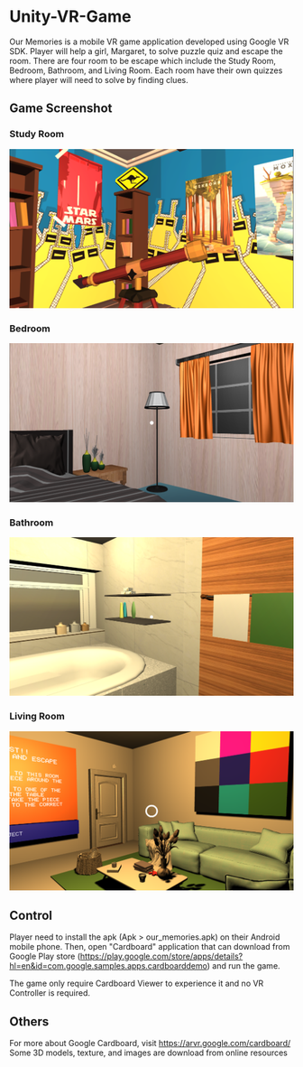 # Unity-VR-Game
 
Our Memories is a mobile VR game application developed using Google VR SDK. Player will help a girl, Margaret, to solve puzzle quiz and escape the room. There are four room to be escape which include the Study Room, Bedroom, Bathroom, and Living Room. Each room have their own quizzes where player will need to solve by finding clues.

## Game Screenshot

### Study Room
<img src="https://github.com/yeetengang/Unity-VR-Game/blob/main/Images/StudyRoom.PNG"/>

### Bedroom
<img src="https://github.com/yeetengang/Unity-VR-Game/blob/main/Images/Bedroom.PNG"/>

### Bathroom
<img src="https://github.com/yeetengang/Unity-VR-Game/blob/main/Images/Bathroom.PNG"/>

### Living Room
<img src="https://github.com/yeetengang/Unity-VR-Game/blob/main/Images/Living%20Room.PNG"/>

## Control

Player need to install the apk (Apk > our_memories.apk) on their Android mobile phone. Then, open "Cardboard" application that can download from Google Play store (https://play.google.com/store/apps/details?hl=en&id=com.google.samples.apps.cardboarddemo) and run the game. 

The game only require Cardboard Viewer to experience it and no VR Controller is required.

## Others

For more about Google Cardboard, visit https://arvr.google.com/cardboard/
Some 3D models, texture, and images are download from online resources
